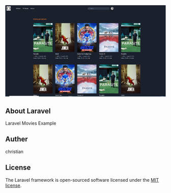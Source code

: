 <img src="https://github.com/christianraymond/themoviedb/blob/master/public/img/themdb.png" alt="imgscreenshot">

## About Laravel
Laravel Movies Example

## Auther
christian

## License

The Laravel framework is open-sourced software licensed under the [MIT license](https://opensource.org/licenses/MIT).

